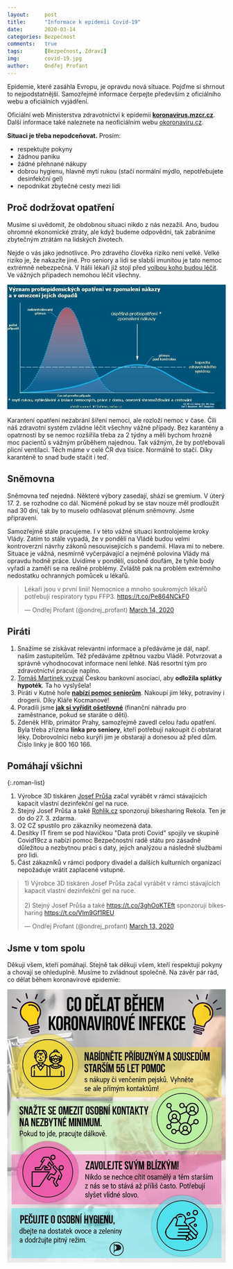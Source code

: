 ```yaml
---
layout:     post
title:      "Informace k epidemii Covid-19"
date:       2020-03-14
categories: Bezpečnost
comments:   true
tags:       [Bezpečnost, Zdraví]
img:        covid-19.jpg
author:     Ondřej Profant
---
```


Epidemie, které zasáhla Evropu, je opravdu nová situace. Pojďme si shrnout to nejpodstatnější. Samozřejmě informace čerpejte především z oficiálního webu a oficiálních vyjádření.

<!--more-->

Oficiální web Ministerstva zdravotnictví k epidemii [**koronavirus.mzcr.cz**](https://koronavirus.mzcr.cz). Další informace také naleznete na neoficiálním webu [okoronaviru.cz](https://www.okoronaviru.cz).

**Situaci je třeba nepodceňovat.** Prosím:

- respektujte pokyny
- žádnou paniku
- žádné přehnané nákupy
- dobrou hygienu, hlavně mytí rukou (stačí normální mýdlo, nepotřebujete desinfekční gel)
- nepodnikat zbytečné cesty mezi lidi

## Proč dodržovat opatření

Musíme si uvědomit, že obdobnou situaci nikdo z nás nezažil. Ano, budou ohromné ekonomické ztráty, ale když budeme odpovědní, tak zabráníme zbytečným ztrátám na lidských životech.

Nejde o vás jako jednotlivce. Pro zdravého člověka riziko není velké. Velké riziko je, že nakazíte jiné. Pro seniory a lidi se slabší imunitou je tato nemoc extrémně nebezpečná. V Itálii lékaři již stojí před [volbou koho budou léčit](https://denikn.cz/313758/uprednostnete-mladsi-a-zdravejsi-pokyn-pomaha-kolabujicim-italskym-nemocnicim-vybrat-koho-zachranit/). Ve vážných případech nemohou léčit všechny.

![Průběh epidemie](/assets/img/posts/epidemie.jpg)

Karantení opatření nezabrání šíření nemoci, ale rozloží nemoc v čase. Čili náš zdravotní systém zvládne léčit všechny vážné případy. Bez karantény a opatrnosti by se nemoc rozšířila třeba za 2 týdny a měli bychom hrozně moc pacientů s vážným průběhem najednou. Tak vážným, že by potřebovali plicní ventilaci. Těch máme v celé ČR dva tisíce. Normálně to stačí. Díky karanténě to snad bude stačit i teď.

## Sněmovna

Sněmovna teď nejedná. Některé výbory zasedají, shází se gremium. V úterý 17. 2. se rozhodne co dál. Nicméně pokud by se stav nouze měl prodloužit nad 30 dní, tak by to muselo odhlasovat plénum sněmovny. Jsme připraveni. 

Samozřejmě stále pracujeme. I v této vážné situaci kontrolojeme kroky Vlády. Zatím to stále vypadá, že v pondělí na Vládě budou velmi kontroverzní návrhy zákonů nesouvisejících s pandemii. Hlava mi to nebere. Situace je vážná, nesmírně vyčerpávající a nejméně polovina Vlády má opravdu hodně práce. Uvidíme v pondělí, osobně doufám, že tyhle body vyřadí a zaměří se na reálné problémy. Zvláště pak na problém extrémního nedostatku ochranných pomůcek u lékařů.

<blockquote class="twitter-tweet"><p lang="cs" dir="ltr">Lékaři jsou v první linii! Nemocnice a mnoho soukromých lékařů potřebuji respiratory typu FFP3. <a href="https://t.co/Pe864NCkF0">https://t.co/Pe864NCkF0</a></p>&mdash; Ondřej Profant (@ondrej_profant) <a href="https://twitter.com/ondrej_profant/status/1238747768002314240?ref_src=twsrc%5Etfw">March 14, 2020</a></blockquote> <script async src="https://platform.twitter.com/widgets.js" charset="utf-8"></script> 

## Piráti

1. Snažíme se získávat relevantní informace a předáváme je dál, např. našim zastupitelům. Též předáváme zpětnou vazbu Vládě. Potvrzovat a správně vyhodnocovat informace není lehké. Náš resortní tým pro zdravotnictví pracuje naplno.
2. [Tomáš Martínek vyzval](https://www.pirati.cz/tiskove-zpravy/cba-opatreni-martinek.html) Českou bankovní asociaci, aby **odložila splátky hypoték**. Ta ho vyslyšela!
3. Piráti v Kutné hoře [**nabízí pomoc seniorům**](https://www.facebook.com/PiratiKutnaHora/posts/1315397998660802?hc_location=ufi). Nakoupí jim léky, potraviny i drogerii. Díky Kláře Kocmanové! 
4. Poradili jsme [**jak si vyřídit ošetřovné**](https://www.facebook.com/photo.php?fbid=10218817811256937&set=a.1533172209836&type=3&theater) (finanční náhradu pro zaměstnance, pokud se staráte o děti).
5. Zdeněk Hřib, primátor Prahy, samozřejmě zavedl celou řadu opatření. Byla třeba zřízena **linka pro seniory**, kteří potřebují nakoupit či obstarat léky. Dobrovolníci nebo kurýři jim je obstarají a donesou až před dům. Číslo linky je 800 160 166.

## Pomáhají všichni

{:.roman-list}
1. Výrobce 3D tiskáren [Josef Průša](https://prusalab.cz) začal vyrábět v rámci stávajících kapacit vlastní dezinfekční gel na ruce.
2. Stejný Josef Průša a také [Rohlik.cz](http://rohlik.cz) sponzorují bikesharing Rekola. Ten je do do 27. 3. zdarma.
3. O2 CZ spustilo pro zákazníky neomezená data.
4. Desítky IT firem se pod hlavičkou "Data proti Covid" spojily ve skupině Covid19cz a nabízí pomoc Bezpečnostní radě státu pro zásadně důležitou a nezbytnou práci s daty, jejich analýzou a následně službami pro lidi.
5. Část zákazníků v rámci podpory divadel a dalších kulturních organizací nepožaduje vrátit zaplacené vstupné.

<blockquote class="twitter-tweet"><p lang="cs" dir="ltr">1) Výrobce 3D tiskáren Josef Průša začal vyrábět v rámci stávajících kapacit vlastní dezinfekční gel na ruce.<br><br>2) Stejný Josef Průša a také <a href="https://t.co/3ghOoKTEft">https://t.co/3ghOoKTEft</a> sponzorují bikesharing <a href="https://twitter.com/RekolaEU>@RekolaEU</a>. Ten je do do 27. 3. zdarma.<br><br>Skvělá práce! <a href="https://t.co/VIm9Gf1REU">https://t.co/VIm9Gf1REU</a></p>&mdash; Ondřej Profant (@ondrej_profant) <a href="https://twitter.com/ondrej_profant/status/1238521725194842113?ref_src=twsrc%5Etfw">March 13, 2020</a></blockquote> <script async src="https://platform.twitter.com/widgets.js" charset="utf-8"></script> 

## Jsme v tom spolu

Děkuji všem, kteří pomáhají. Stejně tak děkuji všem, kteří respektují pokyny a chovají se ohleduplně. Musíme to zvládnout společně. Na závěr pár rád, co dělat během koronavirové epidemie:

![Co dělat během epidemie](/assets/img/posts/co-delat-covid.jpg)
